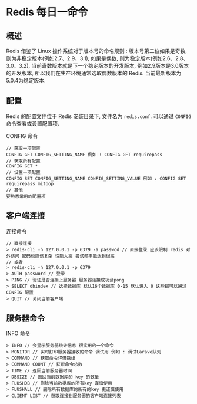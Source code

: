 # Redis 每日一命令

## 概述
Redis 借鉴了 Linux 操作系统对于版本号的命名规则 :
版本号第二位如果是奇数, 则为非稳定版本(例如2.7、2.9、3.1), 如果是偶数, 则为稳定版本(例如2.6、2.8、3.0、3.2), 当前奇数版本就是下一个稳定版本的开发版本, 例如2.9版本是3.0版本的开发版本, 所以我们在生产环境通常选取偶数版本的 Redis. 当前最新版本为5.0.4为稳定版本. 


## 配置
Redis 的配置文件位于 Redis 安装目录下, 文件名为 `redis.conf`.
可以通过 `CONFIG` 命令查看或设置配置项.

CONFIG 命令
```
// 获取一项配置
CONFIG GET CONFIG_SETTING_NAME 例如 : CONFIG GET requirepass
// 获取所有配置
CONFIG GET *
// 设置一项配置
CONFIG SET CONFIG_SETTING_NAME CONFIG_SETTING_VALUE 例如 : CONFIG SET requirepass mitoop
// 其他
要熟悉常用的配置项
```

## 客户端连接

连接命令

```
// 直接连接
> redis-cli -h 127.0.0.1 -p 6379 -a passwod // 直接登录 应该限制 redis 对外访问 密码也应该复杂 性能太高 尝试频率能达到很高
// 或者
> redis-cli -h 127.0.0.1 -p 6379
> AUTH password // 登录
> PING // 验证是否连接上服务器 服务器连接成功会pong
> SELECT dbindex // 选择数据库 默认16个数据库 0-15 默认进入 0 这些都可以通过 CONFIG 配置
> QUIT // 关闭当前客户端
```

## 服务器命令

INFO 命令

```
> INFO // 会显示服务器统计信息 很实用的一个命令
> MONITOR // 实时打印服务器接收的命令 调试用 例如 : 调试Larave队列
> COMMAND // 获取命令详情数组
> COMMAND COUNT // 获取命令总数
> TIME // 返回当前服务器时间
> DBSIZE // 返回当前数据库的 key 的数量
> FLUSHDB // 删除当前数据库的所有key 谨慎使用
> FLUSHALL // 删除所有数据库的所有的key 更谨慎使用
> CLIENT LIST // 获取连接到服务器的客户端连接列表
```

